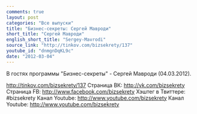 ```yaml
---
comments: true
layout: post
categories: "Все выпуски"
title: "Бизнес-секреты: Сергей Мавроди"
short_title: "Сергей Мавроди"
english_short_title: "Sergey-Mavrodi"
source_link: "http://tinkov.com/bizsekrety/137"
youtube_id: "dnmgnDqKL9c"
date: "2012-03-04"
---
```

В гостях программы "Бизнес-секреты" - Сергей Мавроди (04.03.2012).

http://tinkov.com/bizsekrety/137
Страница ВК: http://vk.com/bizsekrety
Страница FB: http://www.facebook.com/bizsekrety
Хэштег в Твиттере: #bizsekrety
Канал Youtube: http://www.youtube.com/bizsekrety
Канал Youtube: http://www.youtube.com/bizsekrety
